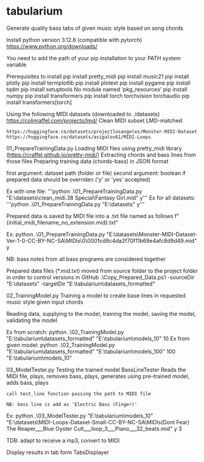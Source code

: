 # tabularium
Generate quality bass tabs of given music style based on song chords

Install python version 3.12.8 (compatible with pytorch)
  https://www.python.org/downloads/
  
You need to add the path of your pip installation to your PATH system variable

Prerequisites to install
    pip install pretty_midi
    pip install music21
    pip install plotly
    pip install termplotlib
		pip install plotext
    pip install pygame
    pip install tqdm
    pip install setuptools
      No module named 'pkg_resources'
    pip install numpy
    pip install transformers
    pip install torch torchvision torchaudio
    pip install transformers[torch]

Using the following MIDI datasets (downloaded to ./datasets)
  https://colinraffel.com/projects/lmd/
		Clean MIDI subset
		LMD-matched
		
	https://huggingface.co/datasets/projectlosangeles/Monster-MIDI-Dataset
	https://huggingface.co/datasets/asigalov61/MIDI-Loops

01_PrepareTrainingData.py
  Loading MIDI files using pretty_midi library (https://craffel.github.io/pretty-midi/)
  Extracting chords and bass lines from those files
  Preparing training data (chords-bass) in JSON format

  first argument: dataset path (folder or file)
  second argument: boolean if prepared data should be overriden ('y' or 'yes' accepted)

  Ex with one file: '''python .\01_PrepareTrainingData.py "E:\datasets\clean_midi\.38 Special\Fantasy Girl.mid" y'''
  Ex for all datasets: '''python .\01_PrepareTrainingData.py "E:\datasets\" y'''

  Prepared data is saved by MIDI file into a .txt file named as follows f"{initial_midi_filename_no_extension.mid}.txt"

  Ex: python .\01_PrepareTrainingData.py "E:\datasets\Monster-MIDI-Dataset-Ver-1-0-CC-BY-NC-SA\MIDIs\0\0001cd8c4da2f70f11b69e4afc8d9d49.mid" y

  NB: bass notes from all bass programs are considered together

Prepared data files (*.mid.txt) moved from source folder to the project folder in order to control versions in GitHub
  .\Copy_Prepared_Data.ps1 -sourceDir "E:\datasets" -targetDir "E:\tabularium\datasets_formatted"

02_TrainingModel.py
  Training a model to create base lines in requested music style given input chords

  Reading data, supplying to the model, training the model, saving the model, validating the model

  Ex from scratch: python .\02_TrainingModel.py "E:\tabularium\datasets_formatted\" "E:\tabularium\models_10" 10
  Ex from given model: python .\02_TrainingModel.py "E:\tabularium\datasets_formatted\" "E:\tabularium\models_100" 100 "E:\tabularium\models_10"

03_ModelTester.py
  Testing the trained model
  BassLineTester
    Reads the MIDI file, plays, removes bass, plays, generates using pre-trained model, adds bass, plays
  
    call test_line function passing the path to MIDI file

    NB: bass line is add as 'Electric Bass (Finger)'

  Ex: python .\03_ModelTester.py "E:\tabularium\models_10" "E:\datasets\MIDI-Loops-Dataset-Small-CC-BY-NC-SA\MIDIs\(Dont Fear) The Reaper___Blue Oyster Cult___loop_3___Piano___32_beats.mid" y 3

  TDB: adapt to receive a mp3, convert to MIDI


Display results in tab form
  TabsDisplayer
